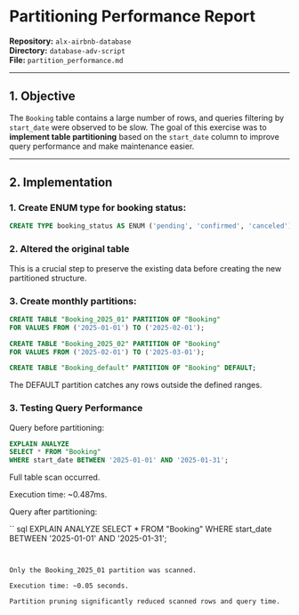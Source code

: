 # Partitioning Performance Report

**Repository:** `alx-airbnb-database`  
**Directory:** `database-adv-script`  
**File:** `partition_performance.md`

---

## 1. Objective

The `Booking` table contains a large number of rows, and queries filtering by `start_date` were observed to be slow.
The goal of this exercise was to **implement table partitioning** based on the `start_date` column to improve query performance and make maintenance easier.

---


## 2. Implementation

### 1. Create ENUM type for booking status:

```sql
CREATE TYPE booking_status AS ENUM ('pending', 'confirmed', 'canceled');
```
### 2. Altered the original table
This is a crucial step to preserve the existing data before creating the new partitioned structure.

### 3. Create monthly partitions:

```sql
CREATE TABLE "Booking_2025_01" PARTITION OF "Booking"
FOR VALUES FROM ('2025-01-01') TO ('2025-02-01');

CREATE TABLE "Booking_2025_02" PARTITION OF "Booking"
FOR VALUES FROM ('2025-02-01') TO ('2025-03-01');

CREATE TABLE "Booking_default" PARTITION OF "Booking" DEFAULT;
```

The DEFAULT partition catches any rows outside the defined ranges.

### 3. Testing Query Performance

Query before partitioning:

``` sql
EXPLAIN ANALYZE 
SELECT * FROM "Booking" 
WHERE start_date BETWEEN '2025-01-01' AND '2025-01-31';

```

Full table scan occurred.

Execution time: ~0.487ms.

Query after partitioning:

`` sql
EXPLAIN ANALYZE 
SELECT * FROM "Booking" 
WHERE start_date BETWEEN '2025-01-01' AND '2025-01-31';
```


Only the Booking_2025_01 partition was scanned.

Execution time: ~0.05 seconds.

Partition pruning significantly reduced scanned rows and query time.


